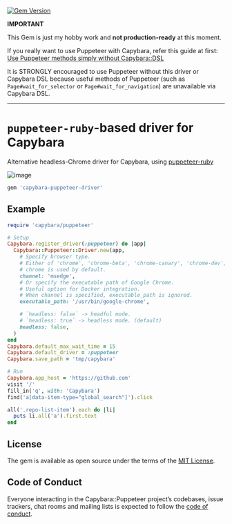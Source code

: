 [![Gem Version](https://badge.fury.io/rb/capybara-puppeteer-driver.svg)](https://badge.fury.io/rb/capybara-puppeteer-driver)

**IMPORTANT**

This Gem is just my hobby work and **not production-ready** at this moment.

If you really want to use Puppeteer with Capybara, refer this guide at first:
[Use Puppeteer methods simply without Capybara::DSL](https://github.com/YusukeIwaki/puppeteer-ruby#bulb-use-puppeteer-methods-simply-without-capybaradsl)

It is STRONGLY encouraged to use Puppeteer without this driver or Capybara DSL because useful methods of Puppeteer (such as `Page#wait_for_selector` or `Page#wait_for_navigation`) are unavailable via Capybara DSL.

---

# `puppeteer-ruby`-based driver for Capybara

Alternative headless-Chrome driver for Capybara, using [puppeteer-ruby](https://github.com/YusukeIwaki/puppeteer-ruby)

![image](https://github.com/YusukeIwaki/puppeteer-ruby/blob/main/puppeteer-ruby.png?raw=true)

```ruby
gem 'capybara-puppeteer-driver'
```

## Example

```ruby
require 'capybara/puppeteer'

# Setup
Capybara.register_driver(:puppeteer) do |app|
  Capybara::Puppeteer::Driver.new(app,
    # Specify browser type.
    # Either of 'chrome', 'chrome-beta', 'chrome-canary', 'chrome-dev', 'msedge'.
    # chrome is used by default.
    channel: 'msedge',
    # Or specify the executable path of Google Chrome.
    # Useful option for Docker integration.
    # When channel is specified, executable_path is ignored.
    executable_path: '/usr/bin/google-chrome',

    # `headless: false` -> headful mode.
    # `headless: true` -> headless mode. (default)
    headless: false,
  )
end
Capybara.default_max_wait_time = 15
Capybara.default_driver = :puppeteer
Capybara.save_path = 'tmp/capybara'

# Run
Capybara.app_host = 'https://github.com'
visit '/'
fill_in('q', with: 'Capybara')
find('a[data-item-type="global_search"]').click

all('.repo-list-item').each do |li|
  puts li.all('a').first.text
end
```

## License

The gem is available as open source under the terms of the [MIT License](https://opensource.org/licenses/MIT).

## Code of Conduct

Everyone interacting in the Capybara::Puppeteer project’s codebases, issue trackers, chat rooms and mailing lists is expected to follow the [code of conduct](https://github.com/[USERNAME]/capybara-puppeteer-driver/blob/master/CODE_OF_CONDUCT.md).
